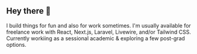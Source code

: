 ## Hey there 👋

I build things for fun and also for work sometimes. I'm usually available for freelance work with React, Next.js, Laravel, Livewire, and/or Tailwind CSS. Currently workiing as a sessional academic & exploring a few post-grad options.

<!--
**mitchazj/mitchazj** is a ✨ _special_ ✨ repository because its `README.md` (this file) appears on your GitHub profile.

Here are some ideas to get you started:

- 🔭 I’m currently working on ...
- 🌱 I’m currently learning ...
- 👯 I’m looking to collaborate on ...
- 🤔 I’m looking for help with ...
- 💬 Ask me about ...
- 📫 How to reach me: ...
- 😄 Pronouns: ...
- ⚡ Fun fact: ...
-->
